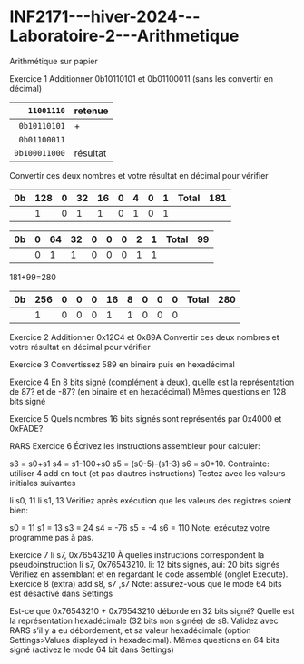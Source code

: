 # INF2171---hiver-2024---Laboratoire-2---Arithmetique

Arithmétique sur papier

Exercice 1
Additionner 0b10110101 et 0b01100011 (sans les convertir en décimal)

|``   11001110``|retenue |
|--------------:|--------|
|`` 0b10110101``|+       |
|`` 0b01100011``|        |
|``0b100011000``|résultat|

Convertir ces deux nombres et votre résultat en décimal pour vérifier

|0b|128|0|32|16|0|4|0|1|Total|181|
|--|---|-|--|--|-|-|-|-|-----|---|
|  |  1|0| 1| 1|0|1|0|1|     |   |

|0b|0|64|32|0|0|0|2|1|Total|99|
|--|-|--|--|-|-|-|-|-|-----|--|
|  |0| 1| 1|0|0|0|1|1|     |  |

181+99=280

|0b|256|0|0|0|16|8|0|0|0|Total|280|
|--|---|-|-|-|--|-|-|-|-|-----|---|
|  |  1|0|0|0| 1|1|0|0|0|     |   |

Exercice 2
Additionner 0x12C4 et 0x89A
Convertir ces deux nombres et votre résultat en décimal pour vérifier

Exercice 3
Convertissez 589 en binaire puis en hexadécimal

Exercice 4
En 8 bits signé (complément à deux), quelle est la représentation de 87? et de -87? (en binaire et en hexadécimal)
Mêmes questions en 128 bits signé

Exercice 5
Quels nombres 16 bits signés sont représentés par 0x4000 et 0xFADE?

RARS
Exercice 6
Écrivez les instructions assembleur pour calculer:

s3 = s0+s1
s4 = s1-100+s0
s5 = (s0-5)-(s1-3)
s6 = s0*10. Contrainte: utiliser 4 add en tout (et pas d’autres instructions)
Testez avec les valeurs initiales suivantes

li s0, 11
li s1, 13
Vérifiez après exécution que les valeurs des registres soient bien:

s0 = 11
s1 = 13
s3 = 24
s4 = -76
s5 = -4
s6 = 110
Note: exécutez votre programme pas à pas.

Exercice 7
li s7, 0x76543210
À quelles instructions correspondent la pseudoinstruction li s7, 0x76543210.
li: 12 bits signés, aui: 20 bits signés
Vérifiez en assemblant et en regardant le code assemblé (onglet Execute).
Exercice 8 (extra)
add s8, s7 ,s7
Note: assurez-vous que le mode 64 bits est désactivé dans Settings

Est-ce que 0x76543210 + 0x76543210 déborde en 32 bits signé?
Quelle est la représentation hexadécimale (32 bits non signée) de s8.
Validez avec RARS s’il y a eu débordement, et sa valeur hexadécimale (option Settings>Values displayed in hexadecimal).
Mêmes questions en 64 bits signé (activez le mode 64 bit dans Settings)